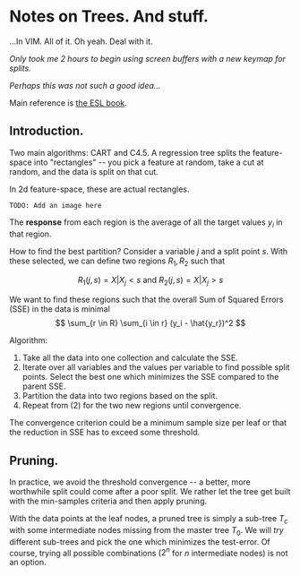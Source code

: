 # Notes on Trees. And stuff.
...In VIM. All of it. Oh yeah. Deal with it.

*Only took me 2 hours to begin using screen buffers with a new keymap for splits.*

*Perhaps this was not such a good idea...*

Main reference is [the ESL book](https://web.stanford.edu/~hastie/ElemStatLearn/).

## Introduction.
Two main algorithms: CART and C4.5. A regression tree splits the feature-space into "rectangles" -- you pick a feature at random, take a cut at random, and the data is split on that cut.

In 2d feature-space, these are actual rectangles.

`TODO: Add an image here`

The **response** from each region is the average of all the target values $y_i$ in that region.

How to find the best partition? Consider a variable $j$ and a split point $s$. With these selected, we can define two regions $R_1, R_2$ such that

$$
R_1(j, s) = {X|X_j < s}\ \text{and} \ R_2(j, s) = {X|X_j > s}
$$

We want to find these regions such that the overall Sum of Squared Errors (SSE) in the data is minimal
$$
\sum_{r \in R} \sum_{i \in r} (y_i - \hat{y_r})^2
$$

Algorithm:
1. Take all the data into one collection and calculate the SSE.
2. Iterate over all variables and the values per variable to find possible split points. Select the best one which minimizes the SSE compared to the parent SSE.
3. Partition the data into two regions based on the split.
4. Repeat from (2) for the two new regions until convergence.

The convergence criterion could be a minimum sample size per leaf or that the reduction in SSE has to exceed some threshold.

## Pruning.
In practice, we avoid the threshold convergence -- a better, more worthwhile split could come after a poor split. We rather let the tree get built with the min-samples criteria and then apply pruning.

With the data points at the leaf nodes, a pruned tree is simply a sub-tree $T_c$ with some intermediate nodes missing from the master tree $T_0$. We will *try* different sub-trees and pick the one which minimizes the test-error. Of course, trying all possible combinations ($2^n$ for $n$ intermediate nodes) is not an option.


